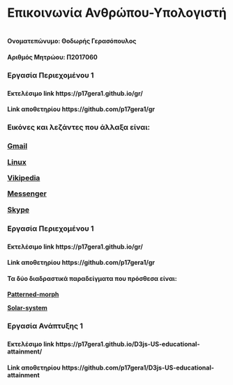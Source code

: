 <h1>Επικοινωνία Ανθρώπου-Υπολογιστή<h1>
 
 <h4>Ονοματεπώνυμο: Θοδωρής Γερασόπουλος<h4>
 
 <h4>Αριθμός Μητρώου: Π2017060<h4>
 
 <h3>Εργασία Περιεχομένου 1 <h3>
 
 <h4>Εκτελέσιμο link https://p17gera1.github.io/gr/<h4>
 
 <h4>Link αποθετηρίου https://github.com/p17gera1/gr<h4>
 
 <h3>Εικόνες και λεζάντες που άλλαξα είναι:<h3>
 
 [Gmail](https://p17gera1.github.io/gr/gallery/gmail/)
 
 [Linux](https://p17gera1.github.io/gr/gallery/linux/)
 
 [Vikipedia](https://p17gera1.github.io/gr/gallery/vikipedia/)
 
 [Messenger](https://p17gera1.github.io/gr/gallery/messenger/)
 
 [Skype](https://p17gera1.github.io/gr/gallery/skype/)
 
 <h3>Εργασία Περιεχομένου 1 <h3>

 <h4>Εκτελέσιμο link https://p17gera1.github.io/gr/<h4>
 
 <h4>Link αποθετηρίου https://github.com/p17gera1/gr<h4>
 
 <h4>Τα δύο διαδραστικά παραδείγματα που πρόσθεσα είναι:<h4>
 
 [Patterned-morph](https://github.com/p17gera1/gr/blob/gh-pages/_remix/patterned-morph.md)
 
 [Solar-system](https://github.com/p17gera1/gr/blob/gh-pages/_remix/solar-system.md)

 <h3>Εργασία Ανάπτυξης 1 <h3> 

 <h4>Εκτελέσιμο link https://p17gera1.github.io/D3js-US-educational-attainment/<h4>

 <h4>Link αποθετηρίου https://github.com/p17gera1/D3js-US-educational-attainment<h4>
